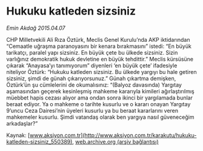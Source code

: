 # Hukuku katleden sizsiniz

*Emin Akdağ 2015.04.07*

<div class="pNewsDetailMainContent" itemprop="articleBody">
 <p>
  CHP Milletvekili Ali Rıza Öztürk, Meclis Genel Kurulu’nda AKP iktidarından “Cemaatle uğraşma paranoyasını bir kenara bırakmasını” istedi: “En büyük tarikatçı, paralel yapı sizsiniz. En büyük çete bu ülkede sizsiniz. Sizin varlığınız demokratik hukuk devletine en büyük tehdittir.” Meclis kürsüsüne çıkarak “Anayasa’yı tanımıyorum” diyenleri ‘en büyük çete’ ifadesiyle niteliyor Öztürk: “Hukuku katleden sizsiniz. Bu ülkede yargıyı bu hale getiren sizsiniz, şimdi de günah çıkarıyorsunuz.” Günah çıkartma demişken, Öztürk’ün şu cümlelerini de okumalısınız: “(Balyoz davasında) Yargıtay aşamasından geçerek kesinleşmiş mahkeme kararıyla kimileri ağırlaştırılmış müebbet hapis cezası alıyor ama ondan sonra ikinci bir yargılamada bunlar beraat ediyor. Ya o mahkeme o tarihte kusurlu ve o kararı onayan Yargıtay 9’uncu Ceza Dairesi’nin üyeleri kusurlu ya bu beraat kararlarını veren mahkemeler kusurlu. Şimdi vatandaş olarak ben yargıya nasıl güveneceğim arkadaşlar?”
 </p>
</div>


Kaynak: [www.aksiyon.com.tr](http://www.aksiyon.com.tr/karakutu/hukuku-katleden-sizsiniz_550389), [web.archive.org (arşiv bağlantısı)](http://web.archive.org/web/20150731182948/http://www.aksiyon.com.tr/karakutu/hukuku-katleden-sizsiniz_550389)
